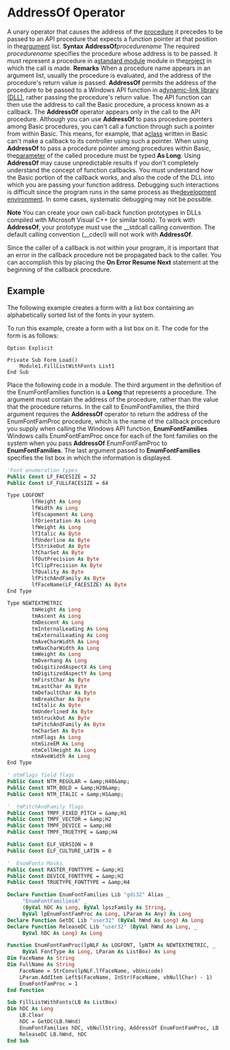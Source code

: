 
# AddressOf Operator



A unary operator that causes the address of the [procedure](b8bdf64f-5920-1ae9-16d0-b26d09524a30.md) it precedes to be passed to an API procedure that expects a function pointer at that position in the[argument](b8bdf64f-5920-1ae9-16d0-b26d09524a30.md) list.
 **Syntax**
 **AddressOf**_procedurename_
The required  _procedurename_ specifies the procedure whose address is to be passed. It must represent a procedure in a[standard module](b8bdf64f-5920-1ae9-16d0-b26d09524a30.md) module in the[project](b8bdf64f-5920-1ae9-16d0-b26d09524a30.md) in which the call is made.
 **Remarks**
When a procedure name appears in an argument list, usually the procedure is evaluated, and the address of the procedure's return value is passed.  **AddressOf** permits the address of the procedure to be passed to a Windows API function in a[dynamic-link library (DLL)](b8bdf64f-5920-1ae9-16d0-b26d09524a30.md), rather passing the procedure's return value. The API function can then use the address to call the Basic procedure, a process known as a callback. The  **AddressOf** operator appears only in the call to the API procedure.
Although you can use  **AddressOf** to pass procedure pointers among Basic procedures, you can't call a function through such a pointer from within Basic. This means, for example, that a[class](b8bdf64f-5920-1ae9-16d0-b26d09524a30.md) written in Basic can't make a callback to its controller using such a pointer. When using **AddressOf** to pass a procedure pointer among procedures within Basic, the[parameter](b8bdf64f-5920-1ae9-16d0-b26d09524a30.md) of the called procedure must be typed **As Long**.
Using  **AddressOf** may cause unpredictable results if you don't completely understand the concept of function callbacks. You must understand how the Basic portion of the callback works, and also the code of the DLL into which you are passing your function address. Debugging such interactions is difficult since the program runs in the same process as the[development environment](b8bdf64f-5920-1ae9-16d0-b26d09524a30.md). In some cases, systematic debugging may not be possible.

 **Note**  You can create your own call-back function prototypes in DLLs compiled with Microsoft Visual C++ (or similar tools). To work with  **AddressOf**, your prototype must use the __stdcall calling convention. The default calling convention (__cdecl) will not work with **AddressOf**.

Since the caller of a callback is not within your program, it is important that an error in the callback procedure not be propagated back to the caller. You can accomplish this by placing the  **On Error Resume Next** statement at the beginning of the callback procedure.

## Example

The following example creates a form with a list box containing an alphabetically sorted list of the fonts in your system.

To run this example, create a form with a list box on it. The code for the form is as follows:




```
Option Explicit

Private Sub Form_Load()
    Module1.FillListWithFonts List1
End Sub
```

Place the following code in a module. The third argument in the definition of the EnumFontFamilies function is a  **Long** that represents a procedure. The argument must contain the address of the procedure, rather than the value that the procedure returns. In the call to EnumFontFamilies, the third argument requires the **AddressOf** operator to return the address of the EnumFontFamProc procedure, which is the name of the callback procedure you supply when calling the Windows API function, **EnumFontFamilies**. Windows calls EnumFontFamProc once for each of the font families on the system when you pass **AddressOf** EnumFontFamProc to **EnumFontFamilies**. The last argument passed to **EnumFontFamilies** specifies the list box in which the information is displayed.




```vb
'Font enumeration types
Public Const LF_FACESIZE = 32
Public Const LF_FULLFACESIZE = 64

Type LOGFONT
        lfHeight As Long
        lfWidth As Long
        lfEscapement As Long
        lfOrientation As Long
        lfWeight As Long
        lfItalic As Byte
        lfUnderline As Byte
        lfStrikeOut As Byte
        lfCharSet As Byte
        lfOutPrecision As Byte
        lfClipPrecision As Byte
        lfQuality As Byte
        lfPitchAndFamily As Byte
        lfFaceName(LF_FACESIZE) As Byte
End Type

Type NEWTEXTMETRIC
        tmHeight As Long
        tmAscent As Long
        tmDescent As Long
        tmInternalLeading As Long
        tmExternalLeading As Long
        tmAveCharWidth As Long
        tmMaxCharWidth As Long
        tmWeight As Long
        tmOverhang As Long
        tmDigitizedAspectX As Long
        tmDigitizedAspectY As Long
        tmFirstChar As Byte
        tmLastChar As Byte
        tmDefaultChar As Byte
        tmBreakChar As Byte
        tmItalic As Byte
        tmUnderlined As Byte
        tmStruckOut As Byte
        tmPitchAndFamily As Byte
        tmCharSet As Byte
        ntmFlags As Long
        ntmSizeEM As Long
        ntmCellHeight As Long
        ntmAveWidth As Long
End Type

' ntmFlags field flags
Public Const NTM_REGULAR = &amp;H40&amp;
Public Const NTM_BOLD = &amp;H20&amp;
Public Const NTM_ITALIC = &amp;H1&amp;

'  tmPitchAndFamily flags
Public Const TMPF_FIXED_PITCH = &amp;H1
Public Const TMPF_VECTOR = &amp;H2
Public Const TMPF_DEVICE = &amp;H8
Public Const TMPF_TRUETYPE = &amp;H4

Public Const ELF_VERSION = 0
Public Const ELF_CULTURE_LATIN = 0

'  EnumFonts Masks
Public Const RASTER_FONTTYPE = &amp;H1
Public Const DEVICE_FONTTYPE = &amp;H2
Public Const TRUETYPE_FONTTYPE = &amp;H4

Declare Function EnumFontFamilies Lib "gdi32" Alias _
     "EnumFontFamiliesA" _
     (ByVal hDC As Long, ByVal lpszFamily As String, _ 
     ByVal lpEnumFontFamProc As Long, LParam As Any) As Long
Declare Function GetDC Lib "user32" (ByVal hWnd As Long) As Long
Declare Function ReleaseDC Lib "user32" (ByVal hWnd As Long, _
     ByVal hDC As Long) As Long

Function EnumFontFamProc(lpNLF As LOGFONT, lpNTM As NEWTEXTMETRIC, _ 
     ByVal FontType As Long, LParam As ListBox) As Long
Dim FaceName As String
Dim FullName As String
    FaceName = StrConv(lpNLF.lfFaceName, vbUnicode)
    LParam.AddItem Left$(FaceName, InStr(FaceName, vbNullChar) - 1)
    EnumFontFamProc = 1
End Function

Sub FillListWithFonts(LB As ListBox)
Dim hDC As Long
    LB.Clear
    hDC = GetDC(LB.hWnd)
    EnumFontFamilies hDC, vbNullString, AddressOf EnumFontFamProc, LB
    ReleaseDC LB.hWnd, hDC
End Sub
```

